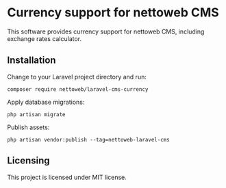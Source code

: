 # Currency support for nettoweb CMS

This software provides currency support for nettoweb CMS, including exchange rates calculator.

## Installation

Change to your Laravel project directory and run: 

```shell
composer require nettoweb/laravel-cms-currency
```

Apply database migrations:

```shell
php artisan migrate
```
Publish assets:

```shell
php artisan vendor:publish --tag=nettoweb-laravel-cms
```

## Licensing

This project is licensed under MIT license.
